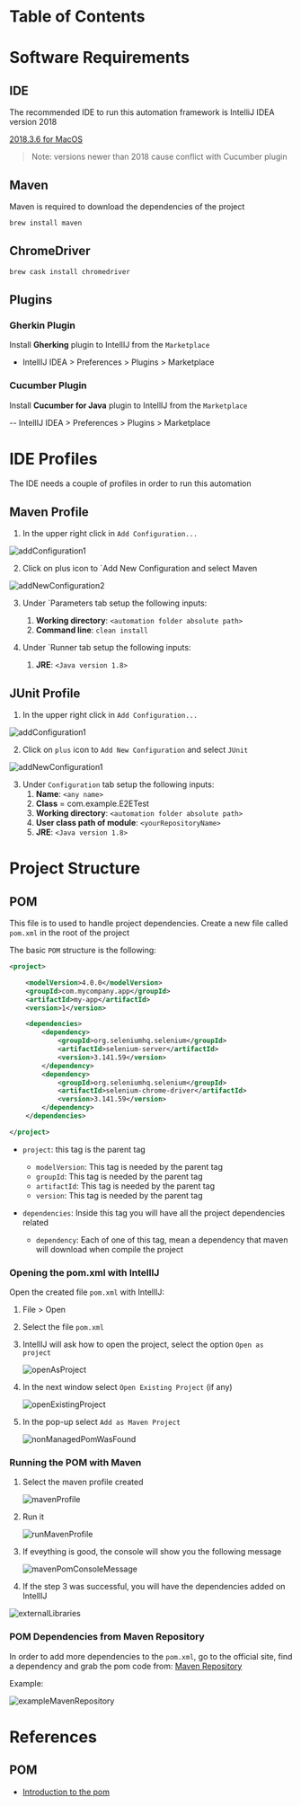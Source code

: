# Table of Contents



# Software Requirements

## IDE
The recommended IDE to run this automation framework is IntelliJ IDEA version 2018

[2018.3.6 for MacOS](https://download.jetbrains.com/idea/ideaIC-2018.3.6.dmg)

> Note: versions newer than 2018 cause conflict with Cucumber plugin 

## Maven
Maven is required to download the dependencies of the project

```bash
brew install maven
```

## ChromeDriver

```bash
brew cask install chromedriver
```

## Plugins

### Gherkin Plugin
Install **Gherking** plugin to IntellIJ from the `Marketplace`

- IntellIJ IDEA > Preferences > Plugins > Marketplace

### Cucumber Plugin
Install **Cucumber for Java** plugin to IntellIJ from the `Marketplace`

-- IntellIJ IDEA > Preferences > Plugins > Marketplace


# IDE Profiles

The IDE needs a couple of profiles in order to run this automation

## Maven Profile

1. In the upper right click in `Add Configuration...`

![addConfiguration1](img/addConfiguration1.png)

2. Click on plus icon to `Add New Configuration and select Maven

![addNewConfiguration2](img/addNewConfiguration2.png)

3. Under `Parameters tab setup the following inputs:

	1. **Working directory**:  `<automation folder absolute path>`
	2. **Command line**:  `clean install`

4. Under `Runner tab setup the following inputs:
	1. **JRE**: `<Java version 1.8>`

## JUnit Profile

1. In the upper right click in `Add Configuration...`

![addConfiguration1](img/addConfiguration1.png)


2. Click on `plus` icon to `Add New Configuration` and select `JUnit`

![addNewConfiguration1](img/addNewConfiguration1.png)

3. Under `Configuration` tab setup the following inputs:
   1. **Name**: `<any name>`
   2. **Class** = com.example.E2ETest
   3. **Working directory**: `<automation folder absolute path>`
   4. **User class path of module**: `<yourRepositoryName>`
   5. **JRE**: `<Java version 1.8>`



# Project Structure

## POM

This file is to used to handle project dependencies. Create a new file called `pom.xml` in the root of the project

The basic `POM` structure is the following:

```xml
<project>

    <modelVersion>4.0.0</modelVersion>
    <groupId>com.mycompany.app</groupId>
    <artifactId>my-app</artifactId>
    <version>1</version>

    <dependencies>
        <dependency>
            <groupId>org.seleniumhq.selenium</groupId>
            <artifactId>selenium-server</artifactId>
            <version>3.141.59</version>
        </dependency>
        <dependency>
            <groupId>org.seleniumhq.selenium</groupId>
            <artifactId>selenium-chrome-driver</artifactId>
            <version>3.141.59</version>
        </dependency>
    </dependencies>

</project>
```

- `project`: this tag is the parent tag

  - `modelVersion`: This tag is needed by the parent tag
  - `groupId`: This tag is needed by the parent tag
  - `artifactId`: This tag is needed by the parent tag
  - `version`: This tag is needed by the parent tag

- `dependencies`: Inside this tag you will have all the project dependencies related

  - `dependency`: Each of one of this tag, mean a dependency that maven will download when compile the project

### Opening the pom.xml with IntellIJ

Open the created file `pom.xml` with IntellIJ:

1. File > Open

2. Select the file `pom.xml`

3. IntellIJ will ask how to open the project, select the option `Open as project`

   ![openAsProject](img/openAsProject.png)

4. In the next window select `Open Existing Project` (if any)

   ![openExistingProject](img/openExistingProject.png)

5. In the pop-up select `Add as Maven Project`

   ![nonManagedPomWasFound](img/nonManagedPomWasFound.png)


### Running the POM with Maven

1. Select the maven profile created

   ![mavenProfile](img/mavenProfile.png)

2. Run it

   ![runMavenProfile](img/runMavenProfile.png)

3. If eveything is good, the console will show you the following message

   ![mavenPomConsoleMessage](img/mavenPomConsoleMessage.png)

4. If the step 3 was successful, you will have the dependencies added on IntellIJ

![externalLibraries](img/externalLibraries.png)

### POM Dependencies from Maven Repository

In order to add more dependencies to the `pom.xml`, go to the official site, find a dependency and grab the pom code from: [Maven Repository](https://mvnrepository.com/)

Example:

![exampleMavenRepository](img/exampleMavenRepository.png)


# References

## POM

- [Introduction to the pom](https://maven.apache.org/guides/introduction/introduction-to-the-pom.html)